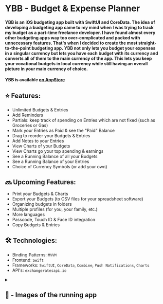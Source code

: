 # YBB - Budget & Expense Planner

#### YBB is an iOS budgeting app built with SwiftUI and CoreData. The idea of developing a budgeting app came to my mind when I was trying to track my budget as a part-time freelance developer. I have found almost every other budgeting apps way too over-complicated and packed with unnecessary features. That's when I decided to create the most straight-to-the-point budgeting app. YBB not only lets you budget your expenses in a singular currency but lets you have each budget with its currency and converts all of them to the main currency of the app. This lets you  keep your vocational budgets in local currency while still having an overall picture in your main currency of choice.

#### YBB is available [on AppStore](https://apps.apple.com/us/app/ybb-budget-expense-planner/id6467672552)

## ⭐️ Features:

- Unlimited Budgets & Entries
- Add Reminders
- Partials: keep track of spending on Entries which are not fixed (such as Groceries or Gas)
- Mark your Entries as Paid & see the "Paid" Balance
- Drag to reorder your Budgets & Entries
- Add Notes to your Entries
- View Charts of your Budgets
- View Charts go your top spending & earnings
- See a Running Balance of all your Budgets
- See a Running Balance of your Entries
- Choice of Currency Symbols (or add your own)

## 🔜 Upcoming Features:

- Print your Budgets & Charts
- Export your Budgets (to CSV files for your spreadsheet software)
- Organizing budgets in folders
- Multiple profiles (for you, your family, etc.)
- More languages
- Passcode, Touch ID & Face ID integration
- Copy Budgets & Entries

## 🛠️ Technologies:

* Binding Patterns: `MVVM`
* Frontend: `Swift`
* Frameworks: `SwiftUI`, `CoreData`, `Combine`, `Push Notifications`, `Charts`
* API's: `exchangeratesapi.io`

<details>
<summary>
  
  ## 📸 - Images of the running app
  
</summary>

<p align="center">
<img src=https://github.com/AisultanAskarov/YBB-Budget-Expense-Planner/assets/36818367/c1322976-67df-41c0-b8ae-ea72fb8a50ff>
</p>

<p align="center">
<img src=https://github.com/AisultanAskarov/YBB-Budget-Expense-Planner/assets/36818367/325067c1-5eb3-4846-91c6-0aa64e3336fb>
</p>

<p align="center">
<img src=https://github.com/AisultanAskarov/YBB-Budget-Expense-Planner/assets/36818367/cccc3128-fd1a-4862-96a1-7459d94c00ea>
</p>

<p align="center">
<img src=https://github.com/AisultanAskarov/YBB-Budget-Expense-Planner/assets/36818367/bf2dd6d9-117e-4666-8508-f9edfa8f3ad1>
</p>

<p align="center">
<img src=https://github.com/AisultanAskarov/YBB-Budget-Expense-Planner/assets/36818367/ccb9668e-ce38-487e-81ef-84d934c434db>
</p>

</details>

